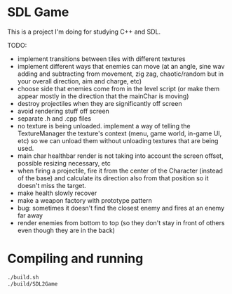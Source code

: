 # SDL Game

This is a project I'm doing for studying C++ and SDL.

TODO:
- implement transitions between tiles with different textures
- implement different ways that enemies can move (at an angle, sine wav adding and subtracting from movement, zig zag, chaotic/random but in your overall direction, aim and charge, etc)
- choose side that enemies come from in the level script (or make them appear mostly in the direction that the mainChar is moving)
- destroy projectiles when they are significantly off screen
- avoid rendering stuff off screen
- separate .h and .cpp files
- no texture is being unloaded. implement a way of telling the TextureManager the texture's context (menu, game world, in-game UI, etc) so we can unload them without unloading textures that are being used.
- main char healthbar render is not taking into account the screen offset, possible resizing necessary, etc
- when firing a projectile, fire it from the center of the Character (instead of the base) and calculate its direction also from that position so it doesn't miss the target. 
- make health slowly recover
- make a weapon factory with prototype pattern
- bug: sometimes it doesn't find the closest enemy and fires at an enemy far away
- render enemies from bottom to top (so they don't stay in front of others even though they are in the back)

# Compiling and running

```bash
./build.sh
./build/SDL2Game
```
